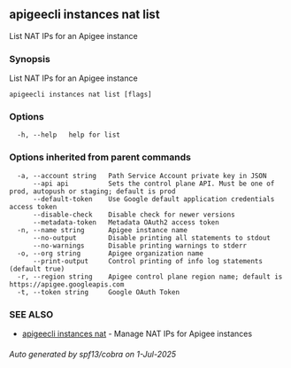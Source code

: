 ## apigeecli instances nat list

List NAT IPs for an Apigee instance

### Synopsis

List NAT IPs for an Apigee instance

```
apigeecli instances nat list [flags]
```

### Options

```
  -h, --help   help for list
```

### Options inherited from parent commands

```
  -a, --account string   Path Service Account private key in JSON
      --api api          Sets the control plane API. Must be one of prod, autopush or staging; default is prod
      --default-token    Use Google default application credentials access token
      --disable-check    Disable check for newer versions
      --metadata-token   Metadata OAuth2 access token
  -n, --name string      Apigee instance name
      --no-output        Disable printing all statements to stdout
      --no-warnings      Disable printing warnings to stderr
  -o, --org string       Apigee organization name
      --print-output     Control printing of info log statements (default true)
  -r, --region string    Apigee control plane region name; default is https://apigee.googleapis.com
  -t, --token string     Google OAuth Token
```

### SEE ALSO

* [apigeecli instances nat](apigeecli_instances_nat.md)	 - Manage NAT IPs for Apigee instances

###### Auto generated by spf13/cobra on 1-Jul-2025
